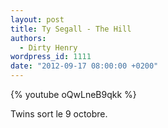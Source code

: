 ```yaml
---
layout: post
title: Ty Segall - The Hill
authors:
  - Dirty Henry
wordpress_id: 1111
date: "2012-09-17 08:00:00 +0200"
---
```


{% youtube oQwLneB9qkk %}

Twins sort le 9 octobre.
